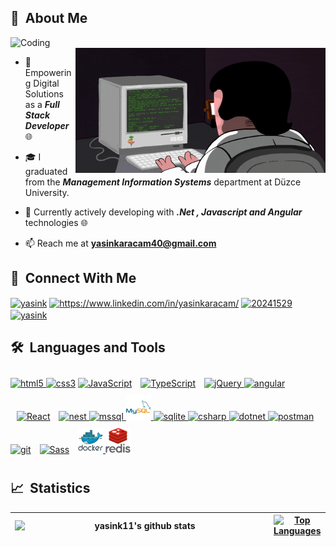 ## 🧑 &nbsp;About Me
<div><img src="https://komarev.com/ghpvc/?username=yasink11&style=circle&color=blue" alt="Coding" /></div>

<img align="right" alt="Coding" height="200" width="400" src="giphy.gif">

- 📙Empowering Digital Solutions as a ***Full Stack Developer*** 🌐

- 🎓 I graduated from the ***Management Information Systems*** department at Düzce University.

- 🚀 Currently actively developing with ***.Net , Javascript and Angular*** technologies 🌐

- 📫 Reach me at **yasinkaracam40@gmail.com**

## 🔗 &nbsp;Connect With Me
<p align="left">
<a href="https://twitter.com/yasinknokta11" target="blank"><img align="center" src="https://raw.githubusercontent.com/rahuldkjain/github-profile-readme-generator/master/src/images/icons/Social/twitter.svg" alt="yasink" height="30" width="40" /></a>
<a href="https://www.linkedin.com/in/yasinkaracam/" target="blank"><img align="center" src="https://raw.githubusercontent.com/rahuldkjain/github-profile-readme-generator/master/src/images/icons/Social/linked-in-alt.svg" alt="https://www.linkedin.com/in/yasinkaracam/" height="30" width="40" /></a>
<a href="https://stackoverflow.com/users/20582571" target="blank"><img align="center" src="https://raw.githubusercontent.com/rahuldkjain/github-profile-readme-generator/master/src/images/icons/Social/stack-overflow.svg" alt="20241529" height="30" width="40" /></a>
<a href="https://instagram.com/yasink.11" target="blank"><img align="center" src="https://raw.githubusercontent.com/rahuldkjain/github-profile-readme-generator/master/src/images/icons/Social/instagram.svg" alt="yasink" height="30" width="40" /></a>

## 🛠 &nbsp;Languages and Tools
<p align="left"> 
<a href="https://www.w3.org/html/" target="_blank"><img src="https://www.vectorlogo.zone/logos/w3_html5/w3_html5-icon.svg" alt="html5" width="40" height="40" /> </a>
<a href="https://www.w3schools.com/css/" target="_blank"><img src="https://www.vectorlogo.zone/logos/w3_css/w3_css-icon.svg" alt="css3" width="40" height="40" /></a>
<a href="https://developer.mozilla.org/en-US/docs/Web/JavaScript" target="_blank"><img src="https://www.vectorlogo.zone/logos/javascript/javascript-vertical.svg" alt="JavaScript" width="40" height="40" /></a>
<a href="https://www.typescriptlang.org/" target="_blank"><img style="margin: 10px" src="https://profilinator.rishav.dev/skills-assets/typescript-original.svg" alt="TypeScript" height="50" /></a>
<a href="https://jquery.com/" target="_blank"><img src="https://www.vectorlogo.zone/logos/jquery/jquery-vertical.svg" alt="jQuery" width="40" height="40" /> </a>
<a href="https://angular.io/" target="blank" rel="noreferrer"> <img src="https://upload.wikimedia.org/wikipedia/commons/c/cf/Angular_full_color_logo.svg" alt="angular" width="40" height="40"/> </a>
<a href="https://reactjs.org/" target="_blank"><img style="margin: 10px" src="https://profilinator.rishav.dev/skills-assets/react-original-wordmark.svg" alt="React" height="50" /></a> 
<a href="https://nestjs.com/" target="_blank" rel="noreferrer"> <img src="https://www.vectorlogo.zone/logos/nestjs/nestjs-ar21.svg" alt="nest" width="40" height="40"/> </a> 
<a href="https://www.microsoft.com/en-us/sql-server" target="_blank" rel="noreferrer"> 
<img src="https://www.svgrepo.com/show/303229/microsoft-sql-server-logo.svg" alt="mssql" width="40" height="40"/> </a>
<a href="https://www.mysql.com/" target="_blank" rel="noreferrer"> 
<img src="https://raw.githubusercontent.com/devicons/devicon/master/icons/mysql/mysql-original-wordmark.svg" alt="mysql" width="40" height="40"/> </a>
<a href="https://www.sqlite.org/" target="_blank" rel="noreferrer"> 
<img src="https://www.vectorlogo.zone/logos/sqlite/sqlite-icon.svg" alt="sqlite" width="40" height="40"/> </a>
<a href="https://docs.microsoft.com/tr-tr/dotnet/csharp/" target="blank" rel="noreferrer"> 
<img src="https://upload.wikimedia.org/wikipedia/commons/0/0d/C_Sharp_wordmark.svg" alt="csharp" width="40" height="40"/> </a> 
<a href="https://docs.microsoft.com/tr-tr/dotnet/welcome" target="_blank" rel="noreferrer"> <img src="https://upload.wikimedia.org/wikipedia/commons/7/7d/Microsoft_.NET_logo.svg" alt="dotnet" width="40" height="40"/> </a>
<a href="https://postman.com" target="_blank"> <img src="https://www.vectorlogo.zone/logos/getpostman/getpostman-icon.svg" alt="postman" width="40" height="40" /></a>
<a href="https://git-scm.com/" target="_blank"><img src="https://www.vectorlogo.zone/logos/git-scm/git-scm-icon.svg" alt="git" width="40" height="40"><a>
<a href="https://sass-lang.com/" target="_blank"><img style="margin: 10px" src="https://profilinator.rishav.dev/skills-assets/sass-original.svg" alt="Sass" height="50" /></a>
<a href="https://www.docker.com/" target="_blank" rel="noreferrer"> <img src="https://raw.githubusercontent.com/devicons/devicon/master/icons/docker/docker-original-wordmark.svg" alt="docker" width="40" height="40"/> </a> 
<a href="https://redis.io" target="_blank" rel="noreferrer"> <img src="https://raw.githubusercontent.com/devicons/devicon/master/icons/redis/redis-original-wordmark.svg" alt="redis" width="40" height="40"/> </a>  
</p>




## 📈 &nbsp;Statistics

| <a href="https://github.com/yasink11/github-readme-stats"><img align="left" width="400" src="https://github-readme-stats.vercel.app/api?username=yasink11&show_icons=true&include_all_commits=true&bg_color=000000&hide_border=true" alt="yasink11's github stats" /></a>  |<a href="https://github.com/yasink11" align="center" width="400"><img src="https://github-readme-stats.vercel.app/api/top-langs/?username=yasink11&langs_count=10&text_color=ffffff&icon_color=0891b2&bg_color=000000&hide_border=true&locale=en&custom_title=Top%20%Languages" alt="Top Languages" /></a>  | <a href="https://github.com/yasink11/github-readme-stats"><img align="right" width="400" src="https://github-readme-streak-stats.herokuapp.com/?user=yasink11&show_icons=true&locale=en&layout=compact&theme=highcontrast&color=000000&hide_border=true" alt="yasink11's Contributions" /></a> |
| ------------- | ------------- | ------------- |
